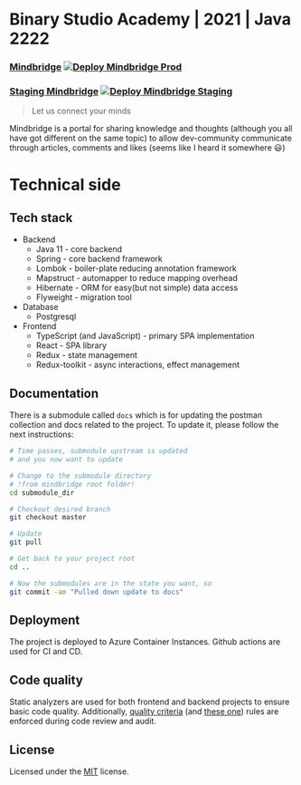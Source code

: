 # Binary Studio Academy | 2021 | Java 2222

### [Mindbridge](https://mindbridge.westeurope.cloudapp.azure.com) [![Deploy Mindbridge Prod](https://github.com/BinaryStudioAcademy/bsa-2021-mindbridge/actions/workflows/build_deploy_prod.yml/badge.svg?branch=dev)](https://github.com/BinaryStudioAcademy/bsa-2021-mindbridge/actions/workflows/build_deploy_prod.yml)
### [Staging Mindbridge](http://mindbridge-lb-252634146.eu-west-1.elb.amazonaws.com) [![Deploy Mindbridge Staging](https://github.com/BinaryStudioAcademy/bsa-2021-mindbridge/actions/workflows/build_deploy_staging.yml/badge.svg)](https://github.com/BinaryStudioAcademy/bsa-2021-mindbridge/actions/workflows/build_deploy_staging.yml)

> Let us connect your minds

Mindbridge is a portal for sharing knowledge and thoughts (although you all have got different on the same topic) to allow dev-community communicate through articles, comments and likes (seems like I heard it somewhere :smiley:)

# Technical side

## Tech stack

- Backend
    - Java 11 - core backend
    - Spring - core backend framework
    - Lombok - boiler-plate reducing annotation framework
    - Mapstruct - automapper to reduce mapping overhead
    - Hibernate - ORM for easy(but not simple) data access
    - Flyweight - migration tool
- Database
    - Postgresql
- Frontend
    - TypeScript (and JavaScript) - primary SPA implementation
    - React - SPA library
    - Redux - state management
    - Redux-toolkit - async interactions, effect management

## Documentation
There is a submodule called `docs` which is for updating the postman collection and docs related to the project.
To update it, please follow the next instructions:
```bash
# Time passes, submodule upstream is updated
# and you now want to update

# Change to the submodule directory 
# !from mindbridge root folder!
cd submodule_dir

# Checkout desired branch
git checkout master

# Update
git pull

# Get back to your project root
cd ..

# Now the submodules are in the state you want, so
git commit -am "Pulled down update to docs"
```

## Deployment
The project is deployed to Azure Container Instances. Github actions are used for CI and CD.

## Code quality
Static analyzers are used for both frontend and backend projects to ensure basic code quality. Additionally, [quality criteria](https://github.com/BinaryStudioAcademy/quality-criteria/blob/production/source/java/intro.md) (and [these one](https://github.com/BinaryStudioAcademy/quality-criteria/blob/production/source/javascript.md)) rules are enforced during code review and audit.

## License

Licensed under the [MIT](LICENSE.txt) license.
